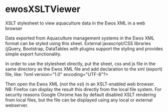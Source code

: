 # ewosXSLTViewer
XSLT stylesheet to view aquaculture data in the Ewos XML in a web browser

Data exported from Aquaculture management systems in the Ewos XML format can be styled using this sheet. 
External javascript/CSS libraries (jQuery, Bootstrap, DataTables with plugins support the styling and provides simple export functionality.

In order to use the stylesheet directly, put the sheet, css and js file in the same directory as the Ewos XML file and add declaration
to the xml (export) file, like:
?xml version="1.0" encoding="UTF-8"?>
<?xml-stylesheet type="text/xsl" href="ewos.xsl" ?>

Then open the Ewos XML (not the xsl) in an XSLT-enabled web browser. 
NB: Firefox can display the result this directly from the local file system. 
For security reasons Google Chrome has by default disabled XSLT rendering from local files, but the file can be displayed using 
any local or external webserver.
